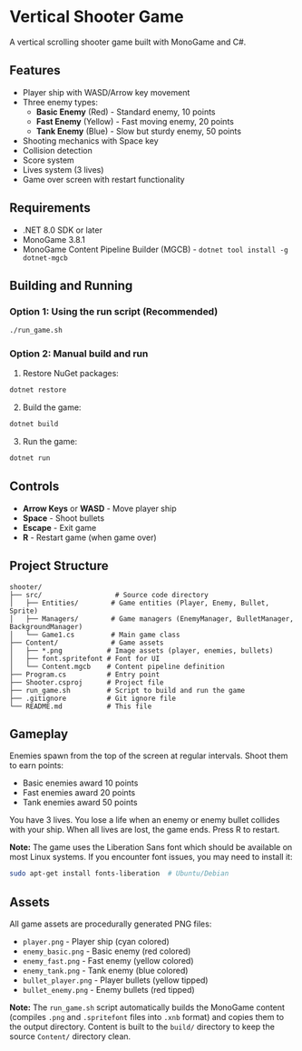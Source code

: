 # Vertical Shooter Game

A vertical scrolling shooter game built with MonoGame and C#.

## Features

- Player ship with WASD/Arrow key movement
- Three enemy types:
  - **Basic Enemy** (Red) - Standard enemy, 10 points
  - **Fast Enemy** (Yellow) - Fast moving enemy, 20 points
  - **Tank Enemy** (Blue) - Slow but sturdy enemy, 50 points
- Shooting mechanics with Space key
- Collision detection
- Score system
- Lives system (3 lives)
- Game over screen with restart functionality

## Requirements

- .NET 8.0 SDK or later
- MonoGame 3.8.1
- MonoGame Content Pipeline Builder (MGCB) - `dotnet tool install -g dotnet-mgcb`

## Building and Running

### Option 1: Using the run script (Recommended)
```bash
./run_game.sh
```

### Option 2: Manual build and run
1. Restore NuGet packages:
```bash
dotnet restore
```

2. Build the game:
```bash
dotnet build
```

3. Run the game:
```bash
dotnet run
```

## Controls

- **Arrow Keys** or **WASD** - Move player ship
- **Space** - Shoot bullets
- **Escape** - Exit game
- **R** - Restart game (when game over)

## Project Structure

```
shooter/
├── src/                  # Source code directory
│   ├── Entities/        # Game entities (Player, Enemy, Bullet, Sprite)
│   ├── Managers/        # Game managers (EnemyManager, BulletManager, BackgroundManager)
│   └── Game1.cs         # Main game class
├── Content/             # Game assets
│   ├── *.png           # Image assets (player, enemies, bullets)
│   ├── font.spritefont # Font for UI
│   └── Content.mgcb    # Content pipeline definition
├── Program.cs          # Entry point
├── Shooter.csproj      # Project file
├── run_game.sh         # Script to build and run the game
├── .gitignore          # Git ignore file
└── README.md           # This file
```

## Gameplay

Enemies spawn from the top of the screen at regular intervals. Shoot them to earn points:
- Basic enemies award 10 points
- Fast enemies award 20 points
- Tank enemies award 50 points

You have 3 lives. You lose a life when an enemy or enemy bullet collides with your ship. When all lives are lost, the game ends. Press R to restart.

**Note:** The game uses the Liberation Sans font which should be available on most Linux systems. If you encounter font issues, you may need to install it:
```bash
sudo apt-get install fonts-liberation  # Ubuntu/Debian
```

## Assets

All game assets are procedurally generated PNG files:
- `player.png` - Player ship (cyan colored)
- `enemy_basic.png` - Basic enemy (red colored)
- `enemy_fast.png` - Fast enemy (yellow colored)
- `enemy_tank.png` - Tank enemy (blue colored)
- `bullet_player.png` - Player bullets (yellow tipped)
- `bullet_enemy.png` - Enemy bullets (red tipped)

**Note:** The `run_game.sh` script automatically builds the MonoGame content (compiles `.png` and `.spritefont` files into `.xnb` format) and copies them to the output directory. Content is built to the `build/` directory to keep the source `Content/` directory clean.


